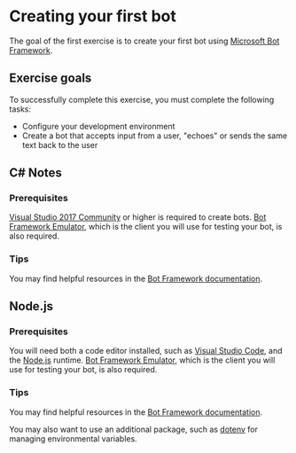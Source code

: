 # Creating your first bot

The goal of the first exercise is to create your first bot using [Microsoft Bot Framework](https://dev.botframework.com).

## Exercise goals

To successfully complete this exercise, you must complete the following tasks:

* Configure your development environment
* Create a bot that accepts input from a user, "echoes" or sends the same text back to the user

## C# Notes

### Prerequisites

[Visual Studio 2017 Community](https://www.visualstudio.com/vs/) or higher is required to create bots. [Bot Framework Emulator](https://emulator.botframework.com/), which is the client you will use for testing your bot, is also required.

### Tips

You may find helpful resources in the [Bot Framework documentation](https://docs.microsoft.com/en-us/bot-framework/).

## Node.js

### Prerequisites

You will need both a code editor installed, such as [Visual Studio Code](https://code.visualstudio.com), and the [Node.js](https://nodejs.org/en/) runtime. [Bot Framework Emulator](https://emulator.botframework.com/), which is the client you will use for testing your bot, is also required.

### Tips

You may find helpful resources in the [Bot Framework documentation](https://docs.microsoft.com/en-us/bot-framework/).

You may also want to use an additional package, such as [dotenv](https://github.com/motdotla/dotenv) for managing environmental variables.